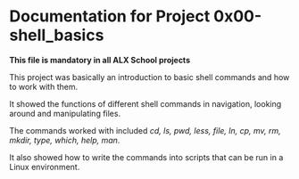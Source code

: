 
# Documentation for Project 0x00-shell_basics



**This file is mandatory in all ALX School projects**



This project was basically an introduction to basic shell commands and how to work with them.



It showed the functions of different shell commands in navigation, looking around and manipulating files.



The commands worked with included *cd, ls, pwd, less, file, ln, cp, mv, rm, mkdir, type, which, help, man*.



It also showed how to write the commands into scripts that can be run in a Linux environment.


